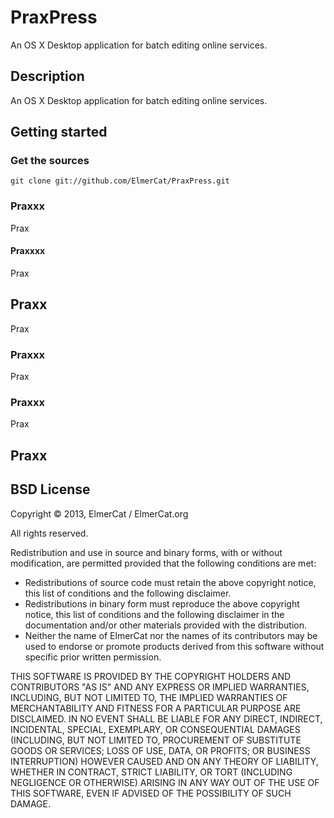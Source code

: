 # PraxPress

An OS X Desktop application for batch editing online services.

## Description

An OS X Desktop application for batch editing online services.

## Getting started

### Get the sources

`git clone git://github.com/ElmerCat/PraxPress.git`

### Praxxx

Prax

#### Praxxxx

Prax

## Praxx

Prax

### Praxxx

Prax

### Praxxx

Prax

## Praxx


## BSD License 

Copyright © 2013, ElmerCat / ElmerCat.org

All rights reserved.

Redistribution and use in source and binary forms, with or without
modification, are permitted provided that the following conditions are met:

* Redistributions of source code must retain the above copyright
  notice, this list of conditions and the following disclaimer.
* Redistributions in binary form must reproduce the above copyright
  notice, this list of conditions and the following disclaimer in the
  documentation and/or other materials provided with the distribution.
* Neither the name of ElmerCat nor the
  names of its contributors may be used to endorse or promote products
  derived from this software without specific prior written permission.

THIS SOFTWARE IS PROVIDED BY THE COPYRIGHT HOLDERS AND CONTRIBUTORS "AS IS" AND
ANY EXPRESS OR IMPLIED WARRANTIES, INCLUDING, BUT NOT LIMITED TO, THE IMPLIED
WARRANTIES OF MERCHANTABILITY AND FITNESS FOR A PARTICULAR PURPOSE ARE
DISCLAIMED. IN NO EVENT SHALL <COPYRIGHT HOLDER> BE LIABLE FOR ANY
DIRECT, INDIRECT, INCIDENTAL, SPECIAL, EXEMPLARY, OR CONSEQUENTIAL DAMAGES
(INCLUDING, BUT NOT LIMITED TO, PROCUREMENT OF SUBSTITUTE GOODS OR SERVICES;
LOSS OF USE, DATA, OR PROFITS; OR BUSINESS INTERRUPTION) HOWEVER CAUSED AND
ON ANY THEORY OF LIABILITY, WHETHER IN CONTRACT, STRICT LIABILITY, OR TORT
(INCLUDING NEGLIGENCE OR OTHERWISE) ARISING IN ANY WAY OUT OF THE USE OF THIS
SOFTWARE, EVEN IF ADVISED OF THE POSSIBILITY OF SUCH DAMAGE.
